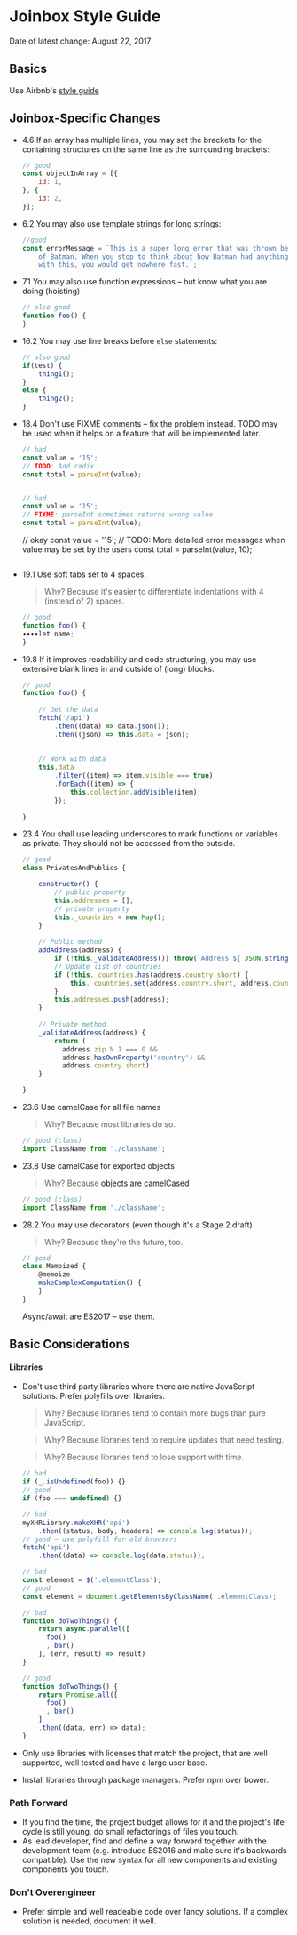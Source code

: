 # Joinbox Style Guide
Date of latest change: August 22, 2017

## Basics

Use Airbnb's [style  guide](https://github.com/airbnb/javascript)

## Joinbox-Specific Changes

- 4.6 If an array has multiple lines, you may set the brackets for the containing structures on the same line as the surrounding brackets:

    ````javascript
    // good
    const objectInArray = [{
        id: 1,
    }, {
        id: 2,
    }];
    ````

- 6.2 You may also use template strings for long strings: 

    ````javascript
    //good
    const errorMessage = `This is a super long error that was thrown because 
        of Batman. When you stop to think about how Batman had anything to do
        with this, you would get nowhere fast.`;
    ````
    
- 7.1 You may also use function expressions – but know what you are doing (hoisting)
    ````javascript
    // also good
    function foo() {
    }
    ````
    
- 16.2 You may use line breaks before `else` statements:
    ````javascript
    // also good
    if(test) {
        thing1();
    }
    else {
        thing2();
    }
    ````

- 18.4 Don't use FIXME comments – fix the problem instead. TODO may be used when it helps on a feature that will be implemented later. 
    ````javascript
    // bad
    const value = '15';
    // TODO: Add radix
    const total = parseInt(value);


    // bad
    const value = '15';
    // FIXME: parseInt sometimes returns wrong value
    const total = parseInt(value);
    ````

    // okay
    const value = '15';
    // TODO: More detailed error messages when value may be set by the users
    const total = parseInt(value, 10);
    ````

- 19.1 Use soft tabs set to 4 spaces.

    > Why? Because it's easier to differentiate indentations with 4 (instead of 2) spaces.

    ````javascript
    // good
    function foo() {
    ∙∙∙∙let name;
    }
    ````

- 19.8 If it improves readability and code structuring, you may use extensive blank lines in and outside of (long) blocks.

    ````javascript
    // good
    function foo() {
        
        // Get the data
        fetch('/api')
            .then((data) => data.json());
            .then((json) => this.data = json);
        
        
        // Work with data
        this.data
            .filter((item) => item.visible === true)
            .forEach((item) => {
                this.collection.addVisible(item);
            });
        
    }
    ````

- 23.4 You shall use leading underscores to mark functions or variables as private. They should not be accessed from the outside.

    ````javascript
    // good
    class PrivatesAndPublics {
    
        constructor() {
            // public property
            this.addresses = [];
            // private property
            this._countries = new Map();
        }
        
        // Public method
        addAddress(address) {
            if (!this._validateAddress()) throw(`Address ${ JSON.stringify(address) } not valid.`);
            // Update list of countries
            if (!this._countries.has(address.country.short) {
                this._countries.set(address.country.short, address.country);
            }
            this.addresses.push(address);
        }
        
        // Private method
        _validateAddress(address) {
            return (
              address.zip % 1 === 0 && 
              address.hasOwnProperty('country') &&
              address.country.short)
        }    
    
    }
    ````

- 23.6 Use camelCase for all file names

    > Why? Because most libraries do so.

    ````javascript
    // good (class)
    import ClassName from './className';
    ````

- 23.8 Use camelCase for exported objects

    > Why? Because [objects are camelCased](https://github.com/airbnb/javascript#naming--camelCase)

    ````javascript
    // good (class)
    import ClassName from './className';
    ````

- 28.2 You may use decorators (even though it's a Stage 2 draft)

    > Why? Because they're the future, too.

    ````javascript
    // good
    class Memoized {
        @memoize
        makeComplexComputation() {
        }
    }
    ````
    
    Async/await are ES2017 – use them.



## Basic Considerations

#### Libraries

- Don't use third party libraries where there are native JavaScript solutions. Prefer polyfills over libraries. 

    > Why? Because libraries tend to contain more bugs than pure JavaScript.

    > Why? Because libraries tend to require updates that need testing. 

    > Why? Because libraries tend to lose support with time.

    ````javascript
    // bad
    if (_.isUndefined(foo)) {}
    // good
    if (foo === undefined) {}
    
    // bad
    myXHRLibrary.makeXHR('api')
        .then((status, body, headers) => console.log(status));
    // good – use polyfill for old browsers
    fetch('api')
        .then((data) => console.log(data.status));
    
    // bad
    const element = $('.elementClass');
    // good
    const element = document.getElementsByClassName('.elementClass);
    
    // bad
    function doTwoThings() {    
        return async.parallel([
          foo()
          , bar()
        ], (err, result) => result)
    }

    // good
    function doTwoThings() {    
        return Promise.all([
          foo()
          , bar()
        ]
        .then((data, err) => data);
    }
    ````

 - Only use libraries with licenses that match the project, that are well supported, well tested and have a large user base.
 - Install libraries through package managers. Prefer npm over bower. 

### Path Forward

- If you find the time, the project budget allows for it and the project's life cycle is still young, do small refactorings of files you touch. 
- As lead developer, find and define a way forward together with the development team (e.g. introduce ES2016 and make sure it's backwards compatible). Use the new syntax for all new components and existing components you touch. 

### Don't Overengineer 

- Prefer simple and well readeable code over fancy solutions. If a complex solution is needed, document it well.

